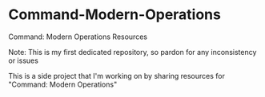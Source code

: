 # Command-Modern-Operations
Command: Modern Operations Resources


Note: This is my first dedicated repository, so pardon for any inconsistency or issues

This is a side project that I'm working on by sharing resources for "Command: Modern Operations"
